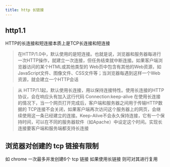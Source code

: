 ```yaml
---
title: http 长链接
---
```


## http1.1

HTTP的长连接和短连接本质上是TCP长连接和短连接

> 在HTTP/1.0中，默认使用的是短连接。也就是说，浏览器和服务器每进行一次HTTP操作，就建立一次连接，但任务结束就中断连接。如果客户端浏览器访问的某个HTML或其他类型的 Web页中包含有其他的Web资源，如JavaScript文件、图像文件、CSS文件等；当浏览器每遇到这样一个Web资源，就会建立一个HTTP会话

> 从 HTTP/1.1起，默认使用长连接，用以保持连接特性。使用长连接的HTTP协议，会在响应头有加入这行代码
> Connection:keep-alive
> 在使用长连接的情况下，当一个网页打开完成后，客户端和服务器之间用于传输HTTP数据的 TCP连接不会关闭，如果客户端再次访问这个服务器上的网页，会继续使用这一条已经建立的连接。Keep-Alive不会永久保持连接，它有一个保持时间，可以在不同的服务器软件（如Apache）中设定这个时间。实现长连接要客户端和服务端都支持长连接

## 浏览器对创建的 tcp 链接有限制

如 chrome 一次最多并发创建6个 tcp 链接  如果使用长链接  则可对其进行复用